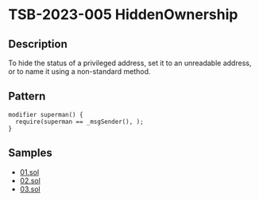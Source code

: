 
# TSB-2023-005 HiddenOwnership
## Description

To hide the status of a privileged address, set it to an unreadable address, or to name it using a non-standard method.

## Pattern

```solidity
modifier superman() {
  require(superman == _msgSender(), );
}
```

## Samples
 
- [01.sol](https://github.com/cryptousersecurity/token-security-benchmark/blob/main/src/TSB-2023-005/samples/01.sol) 
- [02.sol](https://github.com/cryptousersecurity/token-security-benchmark/blob/main/src/TSB-2023-005/samples/02.sol) 
- [03.sol](https://github.com/cryptousersecurity/token-security-benchmark/blob/main/src/TSB-2023-005/samples/03.sol)

